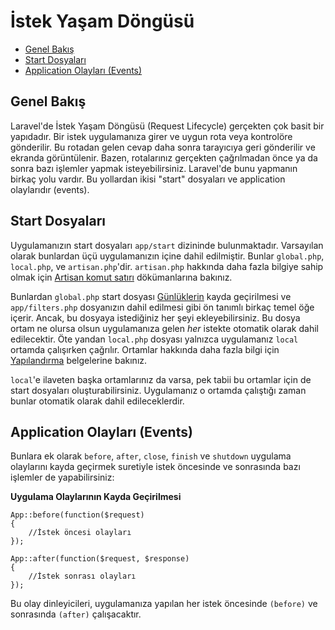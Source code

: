 # İstek Yaşam Döngüsü

- [Genel Bakış](#overview)
- [Start Dosyaları](#start-files)
- [Application Olayları (Events)](#application-events)

<a name="overview"></a>
## Genel Bakış

Laravel'de İstek Yaşam Döngüsü (Request Lifecycle) gerçekten çok basit bir yapıdadır. Bir istek uygulamanıza girer ve uygun rota veya kontrolöre gönderilir. Bu rotadan gelen cevap daha sonra tarayıcıya geri gönderilir ve ekranda görüntülenir. Bazen, rotalarınız gerçekten çağrılmadan önce ya da sonra bazı işlemler yapmak isteyebilirsiniz. Laravel'de bunu yapmanın birkaç yolu vardır. Bu yollardan ikisi "start" dosyaları ve application olaylarıdır (events).

<a name="start-files"></a>
## Start Dosyaları

Uygulamanızın start dosyaları `app/start` dizininde bulunmaktadır. Varsayılan olarak bunlardan üçü uygulamanızın içine dahil edilmiştir. Bunlar `global.php`, `local.php`, ve `artisan.php`'dir. `artisan.php` hakkında daha fazla bilgiye sahip olmak için [Artisan komut satırı](/docs/commands#registering-commands) dökümanlarına bakınız.

Bunlardan `global.php` start dosyası [Günlüklerin](/docs/errors) kayda geçirilmesi ve `app/filters.php` dosyanızın dahil edilmesi gibi ön tanımlı birkaç temel öğe içerir. Ancak, bu dosyaya istediğiniz her şeyi ekleyebilirsiniz. Bu dosya ortam ne olursa olsun uygulamanıza gelen _her_ istekte otomatik olarak dahil edilecektir. Öte yandan `local.php` dosyası yalnızca uygulamanız `local` ortamda çalışırken çağrılır. Ortamlar hakkında daha fazla bilgi için [Yapılandırma](/docs/configuration) belgelerine bakınız.

`local`'e ilaveten başka ortamlarınız da varsa, pek tabii bu ortamlar için de start dosyaları oluşturabilirsiniz. Uygulamanız o ortamda çalıştığı zaman bunlar otomatik olarak dahil edileceklerdir.

<a name="application-events"></a>
## Application Olayları (Events)

Bunlara ek olarak `before`, `after`, `close`, `finish` ve `shutdown` uygulama olaylarını kayda geçirmek suretiyle istek öncesinde ve sonrasında bazı işlemler de yapabilirsiniz:

**Uygulama Olaylarının Kayda Geçirilmesi**

	App::before(function($request)
	{
		//İstek öncesi olayları
	});

	App::after(function($request, $response)
	{
		//İstek sonrası olayları
	});

Bu olay dinleyicileri, uygulamanıza yapılan her istek öncesinde `(before)` ve sonrasında `(after)` çalışacaktır.